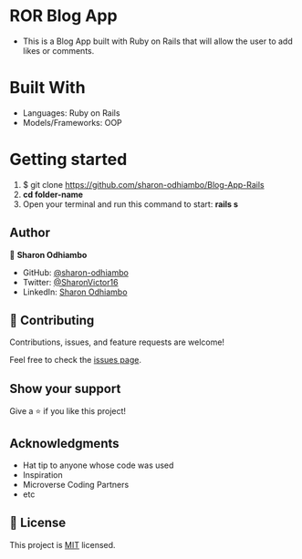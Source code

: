 # ROR Blog App
- This is a Blog App built with Ruby on Rails that will allow the user to add likes or comments.

# Built With
- Languages: Ruby on Rails
- Models/Frameworks: OOP


# Getting started

1. $ git clone https://github.com/sharon-odhiambo/Blog-App-Rails
2. **cd folder-name**
3. Open your terminal and run this command to start: **rails s**


## Author

👤 **Sharon Odhiambo**

- GitHub: [@sharon-odhiambo](https://github.com/sharon-odhiambo)
- Twitter: [@SharonVictor16](https://twitter.com/sharonvictor16)
- LinkedIn: [Sharon Odhiambo](https://www.linkedin.com/in/sharonn-odhiambo/)


## 🤝 Contributing


Contributions, issues, and feature requests are welcome!

Feel free to check the [issues page](../../issues/).

## Show your support

Give a ⭐️ if you like this project!

## Acknowledgments

- Hat tip to anyone whose code was used
- Inspiration
- Microverse Coding Partners
- etc

## 📝 License

This project is [MIT](./MIT.md) licensed.
